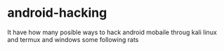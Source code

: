 # android-hacking
It have  how many posible ways to hack android mobaile throug  kali linux and termux and windows some following rats
